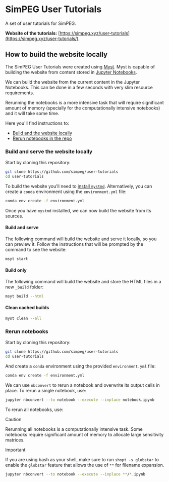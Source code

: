 # SimPEG User Tutorials

A set of user tutorials for SimPEG.

**Website of the tutorials:**
[https://simpeg.xyz/user-tutorials](https://simpeg.xyz/user-tutorials/).


## How to build the website locally

The SimPEG User Tutorials were created using [Myst][mystmd.org]. Myst is
capable of building the website from content stored in [Jupyter
Notebooks][jupyter].

We can build the website from the current content in the Jupyter Notebooks.
This can be done in a few seconds with very slim resource requirements.

Rerunning the notebooks is a more intensive task that will require significant
amount of memory (specially for the computationally intensive notebooks) and it
will take some time.

Here you'll find instructions to:

- [Build and the website locally](#build-and-serve-the-website-locally)
- [Rerun notebooks in the repo](#rerun-notebooks)

### Build and serve the website locally

Start by cloning this repository:

```bash
git clone https://github.com/simpeg/user-tutorials
cd user-tutorials
```

To build the website you'll need to [install `mystmd`][install-mystmd].
Alternatively, you can create a `conda` environment using the `environment.yml`
file:

```bash
conda env create -f environment.yml
```

Once you have `mystmd` installed, we can now build the website from its
sources.

#### Build and serve

The following command will build the website and serve it locally, so you can
preview it. Follow the instructions that will be prompted by the command to see
the website:

```bash
msyt start
```

#### Build only

The following command will build the website and store the HTML files in
a new `_build` folder:

```bash
msyt build --html
```

#### Clean cached builds

```bash
myst clean --all
```

### Rerun notebooks

Start by cloning this repository:

```bash
git clone https://github.com/simpeg/user-tutorials
cd user-tutorials
```

And create a `conda` environment using the provided `environment.yml` file:

```bash
conda env create -f environment.yml
```

We can use `nbconvert` to rerun a notebook and overwrite its output cells
in place.
To rerun a single notebook, use:

```bash
jupyter nbconvert --to notebook --execute --inplace notebook.ipynb
```

To rerun all notebooks, use:

> [!CAUTION]
> Rerunning all notebooks is a computationally intensive task. Some notebooks
> require significant amount of memory to allocate large sensitivity matrices.

> [!IMPORTANT]
> If you are using bash as your shell, make sure to run `shopt -s
> globstar` to enable the `globstar` feature that allows the use of `**` for
> filename expansion.

```bash
jupyter nbconvert --to notebook --execute --inplace **/*.ipynb
```


[install-mystmd]: https://mystmd.org/guide/quickstart
[jupyter]: https://jupyter.org
[mystmd.org]: https://mystmd.org
